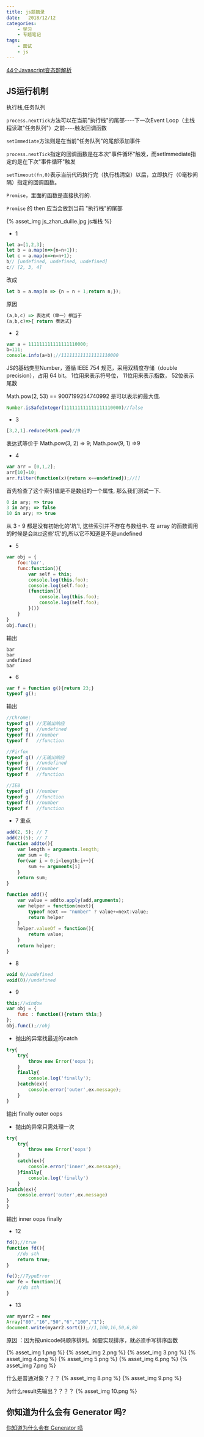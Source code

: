 ```yaml
---
title: js题摘录
date:   2018/12/12
categories: 
    - 学习
    - 专题笔记 
tags:
    - 面试
    - js 
---
```


[44个Javascript变态题解析](https://blog.csdn.net/ceshi986745/article/details/51698893)
## JS运行机制

执行栈,任务队列

``process.nextTick``方法可以在当前"执行栈"的尾部----下一次Event Loop（主线程读取"任务队列"）之前----触发回调函数

``setImmediate``方法则是在当前"任务队列"的尾部添加事件

``process.nextTick``指定的回调函数是在本次"事件循环"触发，而setImmediate指定的是在下次"事件循环"触发

``setTimeout(fn,0)``表示当前代码执行完（执行栈清空）以后，立即执行（0毫秒间隔）指定的回调函数。

``Promise``，里面的函数是直接执行的.

``Promise`` 的 then 应当会放到当前 "执行栈"的尾部

{% asset_img js_zhan_duilie.jpg js堆栈 %}

* 1
```javascript
let a=[1,2,3];
let b = a.map(n=>{n=n+1});
let c = a.map(n=>n=n+1);
b// [undefined, undefined, undefined]
c// [2, 3, 4]
```
改成
```javascript
let b = a.map(n => {n = n + 1;return n;});
```
原因
```javascript
(a,b,c) => 表达式（单一）相当于
(a,b,c)=>{ return 表达式}
```

* 2
```javascript
var a = 111111111111111110000;
b=111;
console.info(a+b);//111111111111111110000
```

JS的基础类型Number，遵循 IEEE 754 规范，采用双精度存储（double precision），占用 64 bit。
1位用来表示符号位，
11位用来表示指数，
52位表示尾数

Math.pow(2, 53) == 9007199254740992 是可以表示的最大值. 

```javascript
Number.isSafeInteger(111111111111111110000)//false
```
* 3
```javascript
[3,2,1].reduce(Math.pow)//9
```
表达式等价于 Math.pow(3, 2) => 9; Math.pow(9, 1) =>9

* 4
```javascript
var arr = [0,1,2];
arr[10]=10;
arr.filter(function(x){return x==undefined});//[]
```
首先检查了这个索引值是不是数组的一个属性, 那么我们测试一下.
```javascript
0 in ary; => true
3 in ary; => false
10 in ary; => true
```
从 3 - 9 都是没有初始化的'坑'!, 这些索引并不存在与数组中. 在 array 的函数调用的时候是会``跳过``这些'坑'的,所以它不知道是不是undefined

* 5
```javascript
var obj = {
    foo:'bar',
    func:function(){
        var self = this;
        console.log(this.foo);
        console.log(self.foo);
        (function(){
            console.log(this.foo);
            console.log(self.foo);
        }())
    }
}
obj.func();
```
输出
```
bar
bar
undefined
bar
```

* 6
```javascript
var f = function g(){return 23;}
typeof g();
```
输出
```javascript
//Chrome:
typeof g() //无输出响应
typeof g   //undefined
typeof f() //number
typeof f   //function

//Firfox
typeof g() //无输出响应
typeof g   //undefined
typeof f() //number
typeof f   //function

//IE8
typeof g() //number
typeof g   //function
typeof f() //number
typeof f   //function
```

* 7 重点
```javascript
add(2, 5); // 7
add(2)(5); // 7
function addto(){
    var length = arguments.length;
    var sum = 0;
    for(var i = 0;i<length;i++){
        sum += arguments[i]
    }
    return sum;
}

function add(){
    var value = addto.apply(add,arguments);
    var helper = function(next){
        typeof next == "number" ? value+=next:value;
        return helper
    }
    helper.valueOf = function(){
        return value;
    }
    return helper;
}

```


* 8
```javascript
void 0//undefined
void(0)//undefined
```

* 9
```javascript
this;//window
var obj = {
    func : function(){return this;}
};
obj.func();//obj
```
* 抛出的异常找最近的catch
```javascript
try{
    try{
        throw new Error('oops');
    }
    finally{
        console.log('finally');
    }catch(ex){
        console.error('outer',ex.message);
    }
}
```
输出 finally outer oops

* 抛出的异常只需处理一次
```javascript
try{
    try{
        throw new Error('oops')
    }
    catch(ex){
        console.error('inner',ex.message);
    }finally{
        console.log('finally')
    }
}catch(ex){
    console.error('outer',ex.message)
}
}
```
输出 inner oops finally

* 12
```javascript
fd();//true
function fd(){
    //do sth
    return true;
}
```
```javascript
fe();//TypeError
var fe = function(){
    //do sth
}
```
* 13
```javascript
var myarr2 = new 
Array("80","16","50","6","100","1");
document.write(myarr2.sort());//1,100,16,50,6,80
```
原因 ：因为按unicode码顺序排列。如要实现排序，就必须手写排序函数


{% asset_img 1.png %}
{% asset_img 2.png %}
{% asset_img 3.png %}
{% asset_img 4.png %}
{% asset_img 5.png %}
{% asset_img 6.png %}
{% asset_img 7.png %}

什么是普通对象？？？
{% asset_img 8.png %}
{% asset_img 9.png %}

为什么result先输出？？？？
{% asset_img 10.png %}

## 你知道为什么会有 Generator 吗?
[你知道为什么会有 Generator 吗](https://juejin.im/post/5adae8246fb9a07aa541e150)

